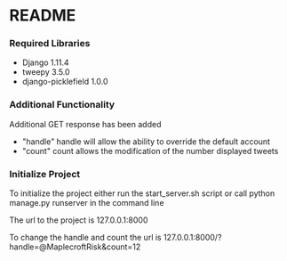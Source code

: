 # README #

### Required Libraries ###

* Django 1.11.4
* tweepy 3.5.0
* django-picklefield 1.0.0

### Additional Functionality ###

Additional GET response has been added
* "handle" handle will allow the ability to override the default account
* "count" count allows the modification of the number displayed tweets


### Initialize Project ###

To initialize the project either run the start_server.sh script or call python manage.py runserver in the command line

The url to the project is 127.0.0.1:8000

To change the handle and count the url is 127.0.0.1:8000/?handle=@MaplecroftRisk&count=12
